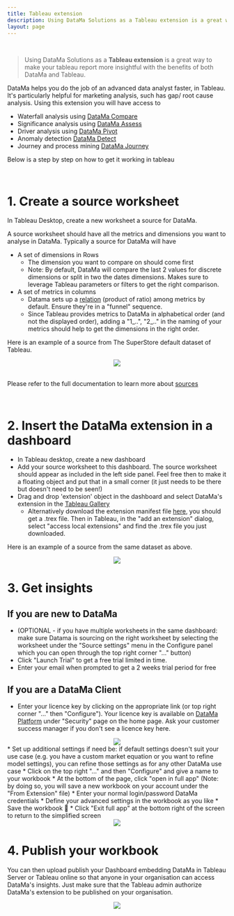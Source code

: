 ```yaml
---
title: Tableau extension
description: Using DataMa Solutions as a Tableau extension is a great way to make your tableau report more insightful with the benefits of both DataMa and Tableau.
layout: page
---
```


<br>

> Using DataMa Solutions as a **Tableau extension** is a great way to make your tableau report more insightful with the benefits of both DataMa and Tableau.

DataMa helps you do the job of an advanced data analyst faster, in Tableau.
It's particularly helpful for marketing analysis, such has gap/ root cause analysis.
Using this extension you will have access to
* Waterfall analysis using [DataMa Compare]({{site.url}}/{{site.baseurl}}/core_app/new/compare/compare)
* Significance analysis using [DataMa Assess]({{site.url}}/{{site.baseurl}}/core_app/new/assess/assess)
* Driver analysis using [DataMa Pivot]({{site.url}}/{{site.baseurl}}/core_app/new/pivot/pivot)
* Anomaly detection [DataMa Detect]({{site.url}}/{{site.baseurl}}/core_app/new/detect/detect)
* Journey and process mining [DataMa Journey]({{site.url}}/{{site.baseurl}}/core_app/new/journey/journey)

Below is a step by step on how to get it working in tableau

<br>

# 1. Create a source worksheet

In Tableau Desktop, create a new worksheet a source for DataMa.

A source worksheet should have all the metrics and dimensions you want to analyse in DataMa.
Typically a source for DataMa will have
* A set of dimensions in Rows
  - The dimension you want to compare on should come first
  - Note: By default, DataMa will compare the last 2 values for discrete dimensions or split in two the dates dimensions. Makes sure to leverage Tableau parameters or filters to get the right comparison.
* A set of metrics in columns
  - Datama sets up a [relation]({{site.url}}/{{site.baseurl}}/core_app/new/interface/subheader/metrics_relation.html) (product of ratio) among metrics by default. Ensure they're in a "funnel" sequence.
  - Since Tableau provides metrics to DataMa in alphabetical order (and not the displayed order), adding a "1_..", "2_.." in the naming of your metrics should help to get the dimensions in the right order. 

Here is an example of a source from The SuperStore default dataset of Tableau.

<center><img src="{{site.url}}/{{site.baseurl}}/core_app/new/integration/images/tableau_source.png"/></center>

<br>

Please refer to the full documentation to learn more about [sources]({{site.url}}/{{site.baseurl}}/core_app/new/prep/dataset.html)

<br>

# 2. Insert the DataMa extension in a dashboard

* In Tableau desktop, create a new dashboard 
* Add your source worksheet to this dashboard. The source worksheet should appear as included in the left side panel. Feel free then to make it a floating object and put that in a small corner (it just needs to be there but doesn't need to be seen!)
* Drag and drop 'extension' object in the dashboard and select DataMa's extension in the [Tableau Gallery](https://extensiongallery.tableau.com/extensions) 
    - Alternatively download the extension manifest file <a href="https://drive.google.com/file/d/1fEN_SQ3smLI8aC0YPFpV4UP6dKWDC8pT/view?usp=sharing" target="_blank" download> here</a>, you should get a .trex file. Then in Tableau, in the "add an extension" dialog, select "access local extensions" and find the .trex file you just downloaded.

Here is an example of a source from the same dataset as above.

<center><img src="{{site.url}}/{{site.baseurl}}/core_app/new/integration/images/tableau_dashboard.png"/></center>

# 3. Get insights

## If you are new to DataMa

* (OPTIONAL - if you have multiple worksheets in the same dashboard: make sure Datama is sourcing on the right worksheet by selecting the worksheet under the "Source settings" menu in the Configure panel which you can open through the top right corner "..." button) 
* Click "Launch Trial" to get a free trial limited in time. 
* Enter your email when prompted to get a 2 weeks trial period for free


## If you are a DataMa Client

* Enter your licence key by clicking on the appropriate link (or top right corner "..." then "Configure"). Your licence key is available on [DataMa Platform](https://app.datama.io) under "Security" page on the home page. Ask your customer success manager if you don't see a licence key here.
<center><img src="{{site.url}}/{{site.baseurl}}/core_app/new/integration/images/licence_key_tableau.png"/></center>
* Set up additional settings if need be: if default settings doesn't suit your use case (e.g. you have a custom market equation or you want to refine model settings), you can refine those settings as for any other DataMa use case    
    * Click on the top right "..." and then "Configure" and give a name to your workbook
    * At the bottom of the page, click "open in full app" (Note: by doing so, you will save a new workbook on your account under the "From Extension" file)
    * Enter your normal login/password DataMa credentials
    * Define your advanced settings in the workbook as you like
    * Save the workbook 💾
    * Click "Exit full app" at the bottom right of the screen to return to the simplified screen 
<center><img src="{{site.url}}/{{site.baseurl}}/core_app/new/integration/images/open_full_app.png"/></center>


# 4. Publish your workbook

You can then upload publish your Dashboard embedding DataMa in Tableau Server or Tableau online so that anyone in your organisation can access DataMa's insights.
Just make sure that the Tableau admin authorize DataMa's extension to be published on your organisation. 

<center><img src="{{site.url}}/{{site.baseurl}}/core_app/new/integration/images/Tableau_gif.gif"/></center>
